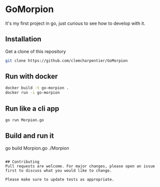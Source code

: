 # GoMorpion
It's my first project in go, just curious to see how to develop with it.


## Installation
Get a clone of this repository

```bash
git clone https://github.com/clemcharpentier/GoMorpion
```

## Run with docker
```bash
docker build -t go-morpion .
docker run -i go-morpion
```

## Run like a cli app
```bash
go run Morpion.go
```

## Build and run it
go build Morpion.go
./Morpion
```

## Contributing
Pull requests are welcome. For major changes, please open an issue first to discuss what you would like to change.

Please make sure to update tests as appropriate.


